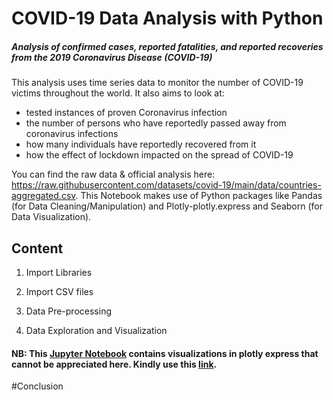 # COVID-19 Data Analysis with Python

##### Analysis of confirmed cases, reported fatalities, and reported recoveries from the 2019 Coronavirus Disease (COVID-19)

This analysis uses time series data to monitor the number of COVID-19 victims throughout the world. It also aims to look at:
- tested instances of proven Coronavirus infection
- the number of persons who have reportedly passed away from coronavirus infections
- how many individuals have reportedly recovered from it
- how the effect of lockdown impacted on the spread of COVID-19

You can find the raw data & official analysis here: https://raw.githubusercontent.com/datasets/covid-19/main/data/countries-aggregated.csv. This Notebook makes use of Python packages like Pandas (for Data Cleaning/Manipulation) and Plotly-plotly.express and Seaborn (for Data Visualization).

## Content
1. Import Libraries

2. Import CSV files

3. Data Pre-processing

4. Data Exploration and Visualization


#### NB: This [Jupyter Notebook](https://github.com/addy-analytics/COVID-19-ANALYSIS/blob/main/COVID-19-Analysis-With-Python.ipynb) contains visualizations in plotly express that cannot be appreciated here. Kindly use this [link](file:///C:/Users/JESSICA%20ADDY/Downloads/COVID-19-Analysis-With-Python.html).


#Conclusion
